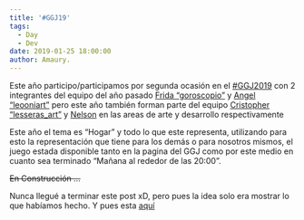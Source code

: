 ```yaml
---
title: '#GGJ19'
tags:
  - Day
  - Dev
date: 2019-01-25 18:00:00
author: Amaury.
---
```


Este año participo/participamos por segunda ocasión en el [#GGJ2019](https://twitter.com/search?q=%23GGJ19) con 2 integrantes del equipo del año pasado [Frida “goroscopio”](https://www.instagram.com/goroscopio/) y [Angel “leooniart”](https://www.instagram.com/leooniart/) pero este año también forman parte del equipo [Cristopher “lesseras_art”](https://www.instagram.com/lesseras_art/) y [Nelson](http://nelsonmg.tk) en las areas de arte y desarrollo respectivamente

Este año el tema es “Hogar” y todo lo que este representa, utilizando para esto la representación que tiene para los demás o para nosotros mismos, el juego estada disponible tanto en la pagina del GGJ como por este medio en cuanto sea terminado “Mañana al rededor de las 20:00”.

~~En Construcción …~~

Nunca llegué a terminar este post xD, pero pues la idea solo era mostrar lo que habíamos hecho.
Y pues esta [aquí](https://globalgamejam.org/2019/games/fireplace-5)

